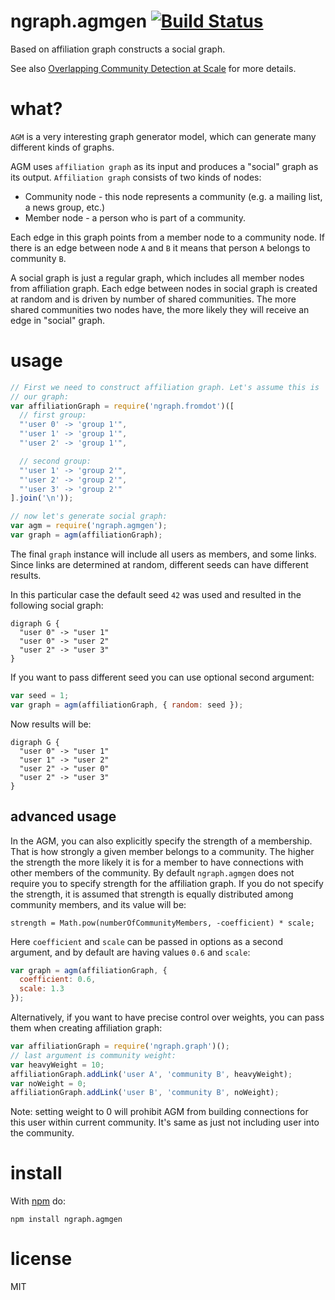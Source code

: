 # ngraph.agmgen [![Build Status](https://travis-ci.org/anvaka/ngraph.agmgen.svg)](https://travis-ci.org/anvaka/ngraph.agmgen)

Based on affiliation graph constructs a social graph.

See also [Overlapping Community Detection at Scale](http://cs.stanford.edu/people/jure/pubs/bigclam-wsdm13.pdf)
for more details.

# what?

`AGM` is a very interesting graph generator model, which can generate many different
kinds of graphs.

AGM uses `affiliation graph` as its input and produces a "social" graph as its
output. `Affiliation graph` consists of two kinds of nodes:

* Community node - this node represents a community (e.g. a mailing list, a news group, etc.)
* Member node - a person who is part of a community.

Each edge in this graph points from a member node to a community node. If there
is an edge between node `A` and `B` it means that person `A` belongs to community `B`.

A social graph is just a regular graph, which includes all member nodes from
affiliation graph. Each edge between nodes in social graph is created at
random and is driven by number of shared communities. The more shared communities
two nodes have, the more likely they will receive an edge in "social" graph.

# usage

``` js
// First we need to construct affiliation graph. Let's assume this is
// our graph:
var affiliationGraph = require('ngraph.fromdot')([
  // first group:
  "'user 0' -> 'group 1'",
  "'user 1' -> 'group 1'",
  "'user 2' -> 'group 1'",

  // second group:
  "'user 1' -> 'group 2'",
  "'user 2' -> 'group 2'",
  "'user 3' -> 'group 2'"
].join('\n'));

// now let's generate social graph:
var agm = require('ngraph.agmgen');
var graph = agm(affiliationGraph);
```

The final `graph` instance will include all users as members, and some links.
Since links are determined at random, different seeds can have different results.

In this particular case the default seed `42` was used and resulted in the following
social graph:

```
digraph G {
  "user 0" -> "user 1"
  "user 0" -> "user 2"
  "user 2" -> "user 3"
}
```

If you want to pass different seed you can use optional second argument:

``` js
var seed = 1;
var graph = agm(affiliationGraph, { random: seed });
```

Now results will be:

```
digraph G {
  "user 0" -> "user 1"
  "user 1" -> "user 2"
  "user 2" -> "user 0"
  "user 2" -> "user 3"
}
```

## advanced usage

In the AGM, you can also explicitly specify the strength of a membership. That
is how strongly a given member belongs to a community. The higher the strength
the more likely it is for a member to have connections with other members of
the community. By default `ngraph.agmgen` does not require you to specify strength
for the affiliation graph. If you do not specify the strength, it is assumed
that strength is equally distributed among community members, and its value will
be:

```
strength = Math.pow(numberOfCommunityMembers, -coefficient) * scale;
```

Here `coefficient` and `scale` can be passed in options as a second argument,
and by default are having values `0.6` and `scale`:

``` js
var graph = agm(affiliationGraph, {
  coefficient: 0.6,
  scale: 1.3
});
```

Alternatively, if you want to have precise control over weights, you can pass
them when creating affiliation graph:

``` js
var affiliationGraph = require('ngraph.graph')();
// last argument is community weight:
var heavyWeight = 10;
affiliationGraph.addLink('user A', 'community B', heavyWeight);
var noWeight = 0;
affiliationGraph.addLink('user B', 'community B', noWeight);
```

Note: setting weight to 0 will prohibit AGM from building connections for this
user within current community. It's same as just not including user into the
community.

install
=======

With [npm](http://npmjs.org) do:

```
npm install ngraph.agmgen
```

# license

MIT
